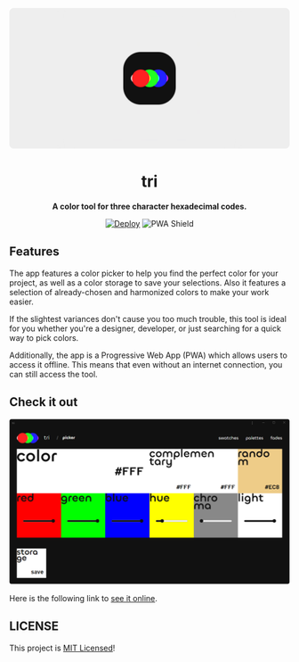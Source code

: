 ![tri](assets/image/banner.svg)
<h1 align="center">
    tri
</h1>

<p align="center">
    <strong>A color tool for three character hexadecimal codes.</strong>
</p>
<p align="center">
    <a href="https://github.com/FelixLuciano/tri/actions/workflows/deploy.yml"><img src="https://github.com/FelixLuciano/tri/actions/workflows/deploy.yml/badge.svg" alt="Deploy"></a>
    <img src="https://www.pwa-shields.com/1.0.0/series/classic/solid/purple.svg" alt="PWA Shield">
</p>


## Features

The app features a color picker to help you find the perfect color for your
project, as well as a color storage to save your selections. Also it features a
selection of already-chosen and harmonized colors to make your work easier.

If the slightest variances don't cause you too much trouble, this tool is ideal
for you whether you're a designer, developer, or just searching for a quick way
to pick colors.

Additionally, the app is a Progressive Web App (PWA) which allows users to
access it offline. This means that even without an internet connection, you can
still access the tool.


## Check it out

![App screenshot](assets/image/picker-screenshot.png)

Here is the following link to [see it online](https://color.lucianofelix.com.br/).


## LICENSE

This project is [MIT Licensed](LICENSE)!
